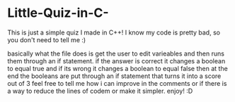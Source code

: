 # Little-Quiz-in-C-
This is just a simple quiz I made in C++! I know my code is pretty bad, so you don't need to tell me :)

basically what the file does is get the user to edit varieables and then runs them through an if statement.
if the answer is correct it changes a boolean to equal true
and if its wrong it changes a boolean to equal false
then at the end the booleans are put through an if statement that turns it into a score out of 3
feel free to tell me how i can improve in the comments or if there is a way to reduce the lines of codem or make it simpler.
enjoy! :D
